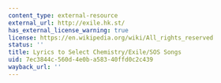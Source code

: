 ```yaml
---
content_type: external-resource
external_url: http://exile.hk.st/
has_external_license_warning: true
license: https://en.wikipedia.org/wiki/All_rights_reserved
status: ''
title: Lyrics to Select Chemistry/Exile/SOS Songs
uid: 7ec3844c-560d-4e0b-a583-40ffd0c2c439
wayback_url: ''
---
```

